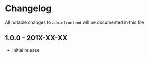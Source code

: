 # Changelog

All notable changes to `adminfrontend` will be documented in this file

## 1.0.0 - 201X-XX-XX

- initial release
